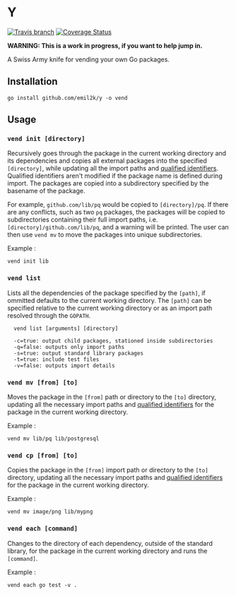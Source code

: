 # Y
[![Travis
branch](https://img.shields.io/travis/emil2k/y.svg?style=flat)](https://travis-ci.org/emil2k/y)
[![Coverage
Status](https://img.shields.io/coveralls/emil2k/y.svg?style=flat)](https://coveralls.io/r/emil2k/y)

**WARNING: This is a work in progress, if you want to help jump in.**

A Swiss Army knife for vending your own Go packages.

## Installation

```
go install github.com/emil2k/y -o vend
```

## Usage

### `vend init [directory]`

Recursively goes through the package in the current working directory and its
dependencies and copies all external packages into the specified `[directory]`,
while updating all the import paths and [qualified
identifiers](https://golang.org/ref/spec#Qualified_identifiers). Qualified
identifiers aren't modified if the package name is defined during import. The
packages are copied into a subdirectory specified by the basename of the
package.

For example, `github.com/lib/pq` would be copied to `[directory]/pq`. If there
are any conflicts, such as two `pq` packages, the packages will be copied to
subdirectories containing their full import paths, i.e.
`[directory]/github.com/lib/pq`, and a warning will be printed. The user can
then use `vend mv` to move the packages into unique subdirectories.

Example :

```
vend init lib
```

### `vend list`

Lists all the dependencies of the package specified by the `[path]`, if ommitted
defaults to the current working directory. The `[path]` can be specified
relative to the current working directory or as an import path resolved through
the `GOPATH`.

```
  vend list [arguments] [directory]

  -c=true: output child packages, stationed inside subdirectories
  -q=false: outputs only import paths
  -s=true: output standard library packages
  -t=true: include test files
  -v=false: outputs import details
```

### `vend mv [from] [to]`

Moves the package in the `[from]` path or directory to the `[to]` directory,
updating all the necessary import paths and [qualified
identifiers](https://golang.org/ref/spec#Qualified_identifiers) for the package
in the current working directory.

Example :

```
vend mv lib/pq lib/postgresql
```

### `vend cp [from] [to]`

Copies the package in the `[from]` import path or directory to the `[to]`
directory, updating all the necessary import paths and [qualified
identifiers](https://golang.org/ref/spec#Qualified_identifiers) for the package
in the current working directory.

Example :

```
vend mv image/png lib/mypng
```

### `vend each [command]`

Changes to the directory of each dependency, outside of the standard library,
for the package in the current working directory and runs the `[command]`.

Example :

```
vend each go test -v .
```

